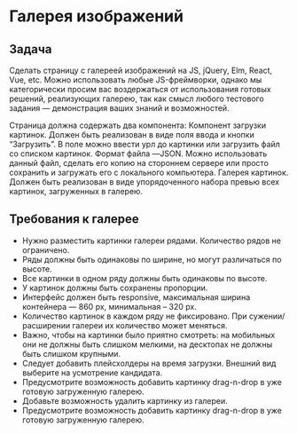 <h1>Галерея изображений</h1>


<h2>Задача</h2>
Сделать страницу с галереей изображений на JS, jQuery, Elm, React, Vue, etc. Можно использовать любые JS-фреймворки, однако мы категорически просим вас воздержаться от использования готовых решений, реализующих галерею, так как смысл любого тестового задания — демонстрация ваших знаний и возможностей.

Страница должна содержать два компонента:
Компонент загрузки картинок.
Должен быть реализован в виде поля ввода и кнопки “Загрузить”. В поле можно ввести урл до картинки или загрузить файл со списком картинок. Формат файла —JSON. Можно использовать данный файл, сделать его копию на стороннем сервере или просто сохранить и загружать его с локального компьютера.
Галерея картинок.
Должен быть реализован в виде упорядоченного набора превью всех картинок, загруженных в галерею.

<h2>Требования к галерее</h2>
<ul>
<li>Нужно разместить картинки галереи рядами. Количество рядов не ограничено.</li>
<li>Ряды должны быть одинаковы по ширине, но могут различаться по высоте.</li>
<li>Все картинки в одном ряду должны быть одинаковы по высоте.</li>
<li>У картинок должны быть сохранены пропорции.</li>
<li>Интерфейс должен быть responsive, максимальная ширина контейнера — 860 px, минимальная – 320 px.</li>
<li>Количество картинок в каждом ряду не фиксировано. При сужении/расширении галереи их количество может меняться. </li>
<li>Важно, чтобы на картинки было приятно смотреть: на мобильных они не должны быть слишком мелкими, на десктопах не должны быть слишком крупными.</li>
<li>Следует добавить плейсхолдеры на время загрузки. Внешний вид выберите на усмотрение кандидата.</li>
<li>Предусмотрите  возможность добавить картинку drag-n-drop в уже готовую загруженную галерею.</li>
<li>Добавьте возможность удалить картинку из галереи.</li>
<li>Предусмотрите  возможность добавить картинку drag-n-drop в уже готовую загруженную галерею.</li>
</ul>
